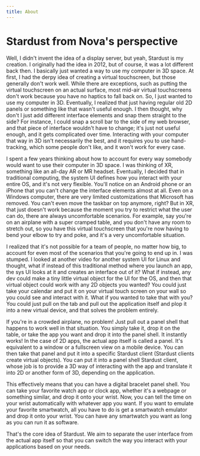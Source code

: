 ```yaml
---
title: About
---
```


<h1>Stardust from Nova's perspective</h1>

<p>Well, I didn't invent the idea of a display server, but yeah, Stardust is my creation. I originally had the idea in 2012, but of course, it was a lot different back then. I basically just wanted a way to use my computer in 3D space. At first, I had the derpy idea of creating a virtual touchscreen, but those generally don't work well. While there are exceptions, such as putting the virtual touchscreen on an actual surface, most mid-air virtual touchscreens don't work because you have no haptics to fall back on. So, I just wanted to use my computer in 3D. Eventually, I realized that just having regular old 2D panels or something like that wasn't useful enough. I then thought, why don't I just add different interface elements and snap them straight to the side? For instance, I could snap a scroll bar to the side of my web browser, and that piece of interface wouldn't have to change; it's just not useful enough, and it gets complicated over time. Interacting with your computer that way in 3D isn't necessarily the best, and it requires you to use hand-tracking, which some people don't like, and it won't work for every case.</p>

<p>I spent a few years thinking about how to account for every way somebody would want to use their computer in 3D space. I was thinking of XR, something like an all-day AR or MR headset. Eventually, I decided that in traditional computing, the system UI defines how you interact with your entire OS, and it's not very flexible. You'll notice on an Android phone or an iPhone that you can't change the interface elements almost at all. Even on a Windows computer, there are very limited customizations that Microsoft has removed. You can't even move the taskbar on top anymore, right? But in XR, that just doesn't work because the moment you try to restrict what the user can do, there are always uncomfortable scenarios. For example, say you're on an airplane with a super cramped table, and you don't have any room to stretch out, so you have this virtual touchscreen that you're now having to bend your elbow to try and poke, and it's a very uncomfortable situation. </p>

<p> I realized that it's not possible for a team of people, no matter how big, to account for even most of the scenarios that you're going to end up in. I was stumped. I looked at another video for another system UI for Linux and thought, what if instead of this traditional method where you launch an app, the sys UI looks at it and creates an interface out of it? What if instead, any dev could make a tiny little virtual object for the UI for the OS, and then that virtual object could work with any 2D objects you wanted? You could just take your calendar and put it on your virtual touch screen on your wall so you could see and interact with it. What if you wanted to take that with you? You could just pull on the tab and pull out the application itself and plop it into a new virtual device, and that solves the problem entirely. </p>

<p> If you're in a crowded airplane, no problem! Just pull out a panel shell that happens to work well in that situation. You simply take it, drop it on the table, or take the app you want and drop it into the panel shell. It instantly works! In the case of 2D apps, the actual app itself is called a panel. It's equivalent to a window or a fullscreen view on a mobile device. You can then take that panel and put it into a specific Stardust client (Stardust clients create virtual objects). You can put it into a panel shell Stardust client, whose job is to provide a 3D way of interacting with the app and translate it into 2D or another form of 3D, depending on the application. </p>

<p>This effectively means that you can have a digital bracelet panel shell. You can take your favorite watch app or clock app, whether it's a webpage or something similar, and drop it onto your wrist. Now, you can tell the time on your wrist automatically with whatever app you want. If you want to emulate your favorite smartwatch, all you have to do is get a smartwatch emulator and drop it onto your wrist. You can have any smartwatch you want as long as you can run it as software. </p>

<p> That's the core idea of Stardust. We aim to separate the user interface from the actual app itself so that you can switch the way you interact with your applications based on your needs. </p>